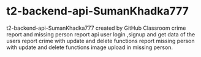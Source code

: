 # t2-backend-api-SumanKhadka777
t2-backend-api-SumanKhadka777 created by GitHub Classroom
crime report and missing person report api
user login ,signup and get data of the users
report crime with update and delete functions
report missing person with update and delete functions
image upload in missing person.
